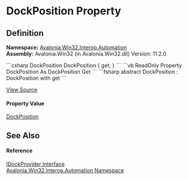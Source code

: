 # DockPosition Property




## Definition
**Namespace:** <a href="N_Avalonia_Win32_Interop_Automation">Avalonia.Win32.Interop.Automation</a>  
**Assembly:** Avalonia.Win32 (in Avalonia.Win32.dll) Version: 11.2.0

<Tabs groupId="api-code-preview">
<TabItem value="csharp" label="C#">
```csharp
DockPosition DockPosition { get; }
```
</TabItem>
<TabItem value="vb" label="VB">
```vb
ReadOnly Property DockPosition As DockPosition
	Get
```
</TabItem>
<TabItem value="fsharp" label="F#">
```fsharp
abstract DockPosition : DockPosition with get
```
</TabItem>
</Tabs>



<a href="https://github.com/AvaloniaUI/Avalonia/tree/master/src/Windows/Avalonia.Win32/Interop/Automation/IDockProvider.cs" title="View the source code">View Source</a>



#### Property Value
<a href="T_Avalonia_Win32_Interop_Automation_DockPosition">DockPosition</a>

## See Also


#### Reference
<a href="T_Avalonia_Win32_Interop_Automation_IDockProvider">IDockProvider Interface</a>  
<a href="N_Avalonia_Win32_Interop_Automation">Avalonia.Win32.Interop.Automation Namespace</a>  

